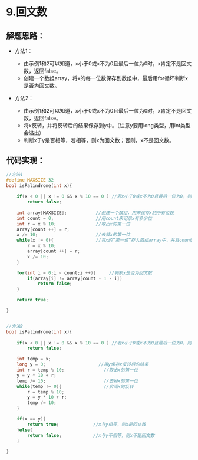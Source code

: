 # 9.回文数

## 解题思路：
* 方法1：
    * 由示例1和2可以知道，x小于0或x不为0且最后一位为0时，x肯定不是回文数，返回false。
    * 创建一个数组array，将x的每一位数保存到数组中，最后用for循坏判断x是否为回文数。

* 方法2：
    * 由示例1和2可以知道，x小于0或x不为0且最后一位为0时，x肯定不是回文数，返回false。
    * 将x反转，并将反转后的结果保存到y中。（注意y要用long类型，用int类型会溢出）
    * 判断x于y是否相等，若相等，则x为回文数；否则，x不是回文数。



## 代码实现：
```C
//方法1
#define MAXSIZE 32
bool isPalindrome(int x){
    
    if(x < 0 || x != 0 && x % 10 == 0 ) //若x小于0或x不为0且最后一位为0，则x肯定不是回文数,返回false
        return false;
    
    int array[MAXSIZE];           //创建一个数组，用来保存x的所有位数  
    int count = 0;                //用count来记录x有多少位
    int r = x % 10;               //取出x的第一位
    array[count ++] = r;
    x /= 10;                      //去掉x的第一位
    while(x != 0){                //将x的“第一位”存入数组array中，并且count值加一
        r = x % 10;
        array[count ++] = r;
        x /= 10;
    }

    for(int i = 0;i < count;i ++){     //判断x是否为回文数
        if(array[i] != array[count - 1 - i])     
            return false;
    }

    return true;   

}


//方法2
bool isPalindrome(int x){
    
    if(x < 0 || x != 0 && x % 10 == 0 ) //若x小于0或x不为0且最后一位为0，则x肯定不是回文数,返回false
        return false;

    int temp = x;
    long y = 0;                    //用y保存x反转后的结果
    int r = temp % 10;               //取出x的第一位
    y = y * 10 + r;                   
    temp /= 10;                      //去掉x的第一位
    while(temp != 0){                //实现x的反转
        r = temp % 10;
        y = y * 10 + r;
        temp /= 10;
    }

    if(x == y){     
        return true;             //x与y相等，则x是回文数
    }else{
        return false;            //x与y不相等，则x不是回文数
    }

}
```
